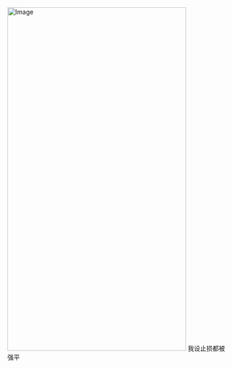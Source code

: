 <img width="404" height="778" alt="Image" src="https://github.com/user-attachments/assets/78002070-ad87-4146-a8e4-c52e079b2915" />
我设止损都被强平